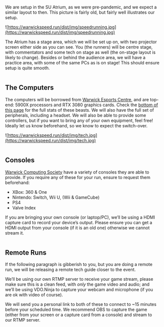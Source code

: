 
<div markdown="1" class="column is-6">
<div markdown="1" class="content backing">

We are setup in the SU Atrium, as we were pre-pandemic, and we expect a similar layout to then. This picture is fairly old, but fairly well illustrates our setup.

![https://warwickspeed.run/dist/img/speedrunning.jpg](https://warwickspeed.run/dist/img/speedrunning.jpg)

The Atrium has a stage area, which we will be set up on, with two projector screen either side as you can see. You (the runners) will be centre stage, with commentators and some tech on stage as well (the on-stage layout is likely to change). Besides or behind the audience area, we will have a practice area, with some of the same PCs as is on stage! This should ensure setup is quite smooth.

</div>
</div>

<div markdown="1" class="column is-6">
<div markdown="1" class="content backing">

## The Computers

The computers will be borrowed from [Warwick Esports Centre](https://warwick.ac.uk/esports), and are top-end: 5900X processors and RTX 3080 graphics cards. Check the [bottom of this page](https://warwick.ac.uk/esports/play/) for the full stats of these beasts. We will also have the full set of peripherals, including a headset. We will also be able to provide some controllers, but if you want to bring any of your own equipment, feel free! Ideally let us know beforehand, so we know to expect the switch-over.

![https://warwickspeed.run/dist/img/tech.jpg](https://warwickspeed.run/dist/img/tech.jpg)

</div>
</div>

<div markdown="1" class="column is-6">
<div markdown="1" class="content backing">

## Consoles

[Warwick Computing Society](https://uwcs.co.uk/) have a variety of consoles they are able to provide. If you require any of these for your run, ensure to request them beforehand:

- XBox: 360 & One
- Nintendo: Switch, Wii U, (Wii & GameCube)
- PS4
- Valve Index

If you are bringing your own console (or laptop/PC), we’ll be using a HDMI capture card to record your device’s output. Please ensure you can get a HDMI output from your console (if it is an old one) otherwise we cannot stream it.

</div>
</div>

<div markdown="1" class="column is-6">
<div markdown="1" class="content backing">

## Remote Runs

If the following paragraph is gibberish to you, but you are doing a remote run, we will be releasing a remote tech guide closer to the event.

We’ll be using our own RTMP server to receive your game stream, please make sure this is a clean feed, with *only* the game video and audio; and we’ll be using VDO.Ninja to capture your webcam and microphone (if you are ok with video of course). 

We will send you a personal link to both of these to connect to ~15 minutes before your scheduled time. We recommend OBS to capture the game (either from your screen or a capture card from a console) and stream to our RTMP server.

</div>
</div>